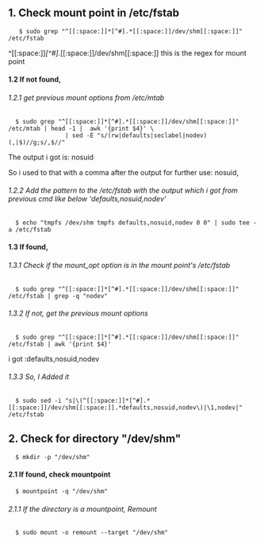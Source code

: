## 1. Check mount point in /etc/fstab
       $ sudo grep "^[[:space:]]*[^#].*[[:space:]]/dev/shm[[:space:]]" /etc/fstab

^[[:space:]]*[^#].*[[:space:]]/dev/shm[[:space:]] this is the regex for mount point

#### 1.2 If not found, 
###### 1.2.1 get previous mount options from /etc/mtab
      $ sudo grep "^[[:space:]]*[^#].*[[:space:]]/dev/shm[[:space:]]" /etc/mtab | head -1 |  awk '{print $4}' \
                    | sed -E "s/(rw|defaults|seclabel|nodev)(,|$)//g;s/,$//"

The output i got is: nosuid

So i used to that with a comma after the output for further use: nosuid,

###### 1.2.2 Add the pattern to the /etc/fstab with the output which i got from previous cmd like below 'defaults,nosuid,nodev'
      $ echo "tmpfs /dev/shm tmpfs defaults,nosuid,nodev 0 0" | sudo tee -a /etc/fstab

#### 1.3 If found,
###### 1.3.1 Check if the mount_opt option is in the mount point's /etc/fstab
      $ sudo grep "^[[:space:]]*[^#].*[[:space:]]/dev/shm[[:space:]]" /etc/fstab | grep -q "nodev"

###### 1.3.2 If  not, get the previous mount options
      $ sudo grep "^[[:space:]]*[^#].*[[:space:]]/dev/shm[[:space:]]" /etc/fstab | awk '{print $4}'

i got :defaults,nosuid,nodev

###### 1.3.3 So, I Added it
      $ sudo sed -i "s|\(^[[:space:]]*[^#].*[[:space:]]/dev/shm[[:space:]].*defaults,nosuid,nodev\)|\1,nodev|" /etc/fstab

## 2. Check for directory "/dev/shm"
      $ mkdir -p "/dev/shm"

#### 2.1 If found, check mountpoint
      $ mountpoint -q "/dev/shm"
      
###### 2.1.1 If the directory is a mountpoint, Remount
      $ sudo mount -o remount --target "/dev/shm"

